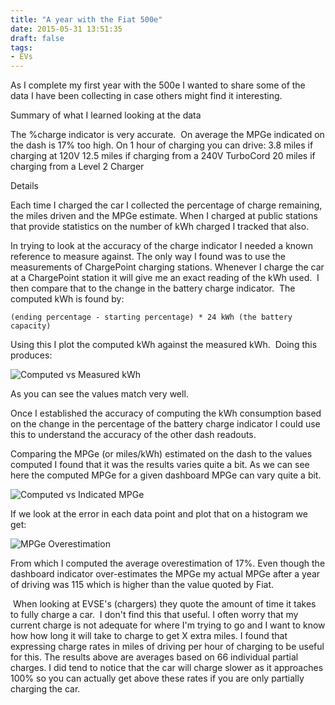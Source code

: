 ```yaml
---
title: "A year with the Fiat 500e"
date: 2015-05-31 13:51:35
draft: false
tags:
- EVs
---
```


As I complete my first year with the 500e I wanted to share some of the data I have been collecting in case others might find it interesting.

Summary of what I learned looking at the data

The %charge indicator is very accurate. 
On average the MPGe indicated on the dash is 17% too high.
On 1 hour of charging you can drive:
3.8 miles if charging at 120V
12.5 miles if charging from a 240V TurboCord
20 miles if charging from a Level 2 Charger
 

Details

Each time I charged the car I collected the percentage of charge remaining, the miles driven and the MPGe estimate. When I charged at public stations that provide statistics on the number of kWh charged I tracked that also.

In trying to look at the accuracy of the charge indicator I needed a known reference to measure against. The only way I found was to use the measurements of ChargePoint charging stations. Whenever I charge the car at a ChargePoint station it will give me an exact reading of the kWh used.  I then compare that to the change in the battery charge indicator.  The computed kWh is found by:

    (ending percentage - starting percentage) * 24 kWh (the battery capacity)

Using this I plot the computed kWh against the measured kWh.  Doing this produces:

![Computed vs Measured kWh](images/comp_vs_meas_kwh.png)

As you can see the values match very well.

Once I established the accuracy of computing the kWh consumption based on the change in the percentage of the battery charge indicator I could use this to understand the accuracy of the other dash readouts.

Comparing the MPGe (or miles/kWh) estimated on the dash to the values computed I found that it was the results varies quite a bit. As we can see here the computed MPGe for a given dashboard MPGe can vary quite a bit.

![Computed vs Indicated MPGe](images/comp_vs_meas_mpge.png)
 

If we look at the error in each data point and plot that on a histogram we get:

![MPGe Overestimation](images/mpge_overestim.png)

From which I computed the average overestimation of 17%. Even though the dashboard indicator over-estimates the MPGe my actual MPGe after a year of driving was 115 which is higher than the value quoted by Fiat.

 When looking at EVSE's (chargers) they quote the amount of time it takes to fully charge a car.  I don't find this that useful. I often worry that my current charge is not adequate for where I'm trying to go and I want to know how how long it will take to charge to get X extra miles. I found that expressing charge rates in miles of driving per hour of charging to be useful for this. The results above are averages based on 66 individual partial charges. I did tend to notice that the car will charge slower as it approaches 100% so you can actually get above these rates if you are only partially charging the car.

 

 